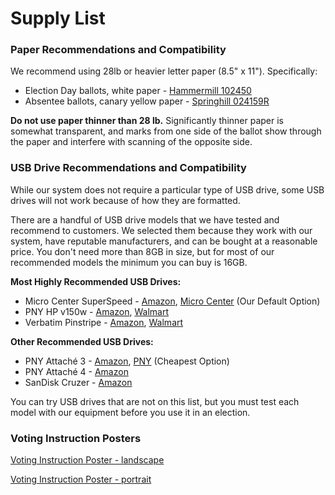# Supply List

### Paper Recommendations and Compatibility

We recommend using 28lb or heavier letter paper (8.5" x 11"). Specifically:

* Election Day ballots, white paper - [Hammermill 102450](https://www.amazon.com/Hammermill-Premium-Letter-Bright-102450C/dp/B00006IDP3/)
* Absentee ballots, canary yellow paper - [Springhill 024159R](https://www.amazon.com/gp/product/B06WW39DGN/)

**Do not use paper thinner than 28 lb.** Significantly thinner paper is somewhat transparent, and marks from one side of the ballot show through the paper and interfere with scanning of the opposite side.

### USB Drive Recommendations and Compatibility

While our system does not require a particular type of USB drive, some USB drives will not work because of how they are formatted.&#x20;

There are a handful of USB drive models that we have tested and recommend to customers. We selected them because they work with our system, have reputable manufacturers, and can be bought at a reasonable price. You don't need more than 8GB in size, but for most of our recommended models the minimum you can buy is 16GB.

**Most Highly Recommended USB Drives:**

* Micro Center SuperSpeed - [Amazon](https://www.amazon.com/dp/B09G2Q8NYP), [Micro Center](https://www.microcenter.com/product/487102/micro-center-16gb-superspeed-usb-31-\(gen-1\)-flash-drive) (Our Default Option)
* PNY HP v150w - [Amazon](https://www.amazon.com/HP-v150w-Flash-Drive-10-Pack/dp/B08XLQQXGK), [Walmart](https://www.walmart.com/ip/HP-16GB-v150w-USB-2-0-Flash-Drive-10-Pack/516285756)
* Verbatim Pinstripe - [Amazon](https://www.amazon.com/Verbatim-32GB-Pinstripe-Flash-Drive/dp/B07HGG7FXH?th=1), [Walmart](https://www.walmart.com/ip/Verbatim-VER70062-32GB-PinStripe-USB-Flash-Drive-Business-10pk-Black-10-Pack-Black/126526356)

**Other Recommended USB Drives:**

* PNY Attaché 3 - [Amazon](https://www.amazon.com/PNY-Attache-Flash-Drive-P-FD32GX50ATT03-MP/dp/B07JGPXD28/), [PNY](https://www.pny.com/Classic-Attache-USB-Flash-Drive?sku=P-FD16GX50ATT03-MP) (Cheapest Option)
* PNY Attaché 4 - [Amazon](https://www.amazon.com/PNY-Attach%C3%A9-Flash-Drive-Black/dp/B01193UP24/)
* SanDisk Cruzer - [Amazon](https://www.amazon.com/SanDisk-Cruzer-Blade-8GB-SDCZ50-008G/dp/B07D7WFVK5)

You can try USB drives that are not on this list, but you must test each model with our equipment before you use it in an election.&#x20;

### Voting Instruction Posters

[Voting Instruction Poster - landscape](https://drive.google.com/file/d/1SMwmFbpt\_7QXWu1r4bmcX3r35XBnc3y0/view?usp=sharing)

[Voting Instruction Poster - portrait](https://drive.google.com/file/d/1lcm2-5lAm0YHjBGzCdUw5txQ5gD2o8j0/view?usp=sharing)

